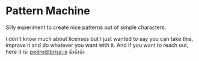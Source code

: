 # Pattern Machine

Silly experiment to create nice patterns out of simple characters.

I don't know much about licenses but I just wanted to say you can take this, improve it and do whatever you want with it. And if you want to reach out, here it is: pedro@brisa.is 👍👍👍
